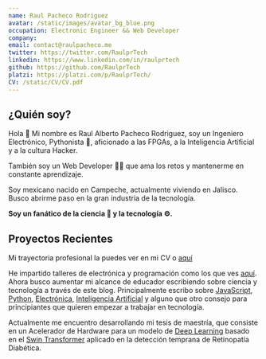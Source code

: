 ```yaml
---
name: Raul Pacheco Rodriguez
avatar: /static/images/avatar_bg_blue.png
occupation: Electronic Engineer && Web Developer
company:
email: contact@raulpacheco.me
twitter: https://twitter.com/RaulprTech
linkedin: https://www.linkedin.com/in/raulprtech
github: https://github.com/RaulprTech
platzi: https://platzi.com/p/RaulprTech/
CV: /static/CV/CV.pdf
---
```


## ¿Quién soy?

Hola 👋 Mi nombre es Raul Alberto Pacheco Rodriguez, soy un Ingeniero Electrónico, Pythonista 🐍, aficionado a las FPGAs, a la Inteligencia Artificial y a la cultura Hacker.

También soy un Web Developer 👨‍💻 que ama los retos y mantenerme en constante aprendizaje.

Soy mexicano nacido en Campeche, actualmente viviendo en Jalisco. Busco abrirme paso en la gran industria de la tecnología.

**Soy un fanático de la ciencia 🧪 y la tecnología ⚙️.**

## Proyectos Recientes

Mi trayectoria profesional la puedes ver en mi CV o [aquí](https://raulpacheco.dev/trayectoria)

He impartido talleres de electrónica y programación como los que ves [aquí](https://raulpacheco.dev/workshops). Ahora busco aumentar mi alcance de educador escribiendo sobre ciencia y tecnología a través de este blog. Principalmente escribo sobre [JavaScript](https://raulpacheco.dev/tags/js), [Python](https://raulpacheco.dev/tags/python), [Electrónica](https://raulpacheco.dev/tags/electr%C3%B3nica), [Inteligencia Artificial](https://raulpacheco.dev/tags/machine-learning) y alguno que otro consejo para principiantes que quieren empezar a trabajar en tecnología.

Actualmente me encuentro desarrollando mi tesis de maestría, que consiste en un Acelerador de Hardware para un modelo de [Deep Learning](https://raulpacheco.dev/tags/deep-learning) basado en el [Swin Transformer](https://raulpacheco.dev/blog/posts/atencion-lo%20que-la-IA-necesitaba) aplicado en la detección temprana de Retinopatía Diabética.
